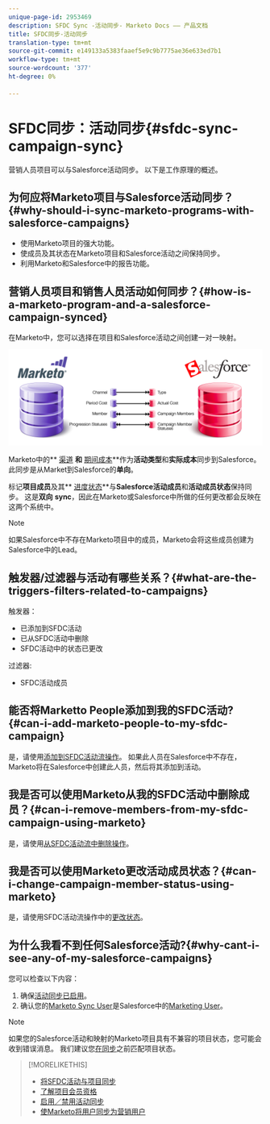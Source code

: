 ```yaml
---
unique-page-id: 2953469
description: SFDC Sync -活动同步- Marketo Docs —— 产品文档
title: SFDC同步-活动同步
translation-type: tm+mt
source-git-commit: e149133a5383faaef5e9c9b7775ae36e633ed7b1
workflow-type: tm+mt
source-wordcount: '377'
ht-degree: 0%

---
```



# SFDC同步：活动同步{#sfdc-sync-campaign-sync}

营销人员项目可以与Salesforce活动同步。 以下是工作原理的概述。

## 为何应将Marketo项目与Salesforce活动同步？{#why-should-i-sync-marketo-programs-with-salesforce-campaigns}

* 使用Marketo项目的强大功能。
* 使成员及其状态在Marketo项目和Salesforce活动之间保持同步。
* 利用Marketo和Salesforce中的报告功能。

## 营销人员项目和销售人员活动如何同步？{#how-is-a-marketo-program-and-a-salesforce-campaign-synced}

在Marketo中，您可以选择在项目和Salesforce活动之间创建一对一映射。

![](assets/image2015-7-8-9-3a43-3a8.png)

Marketo中的** [渠道](../../../../product-docs/administration/tags/create-a-program-channel.md) **和** [期间成本](../../../../product-docs/core-marketo-concepts/programs/working-with-programs/understanding-period-costs.md)**&#x200B;作为&#x200B;**活动类型**&#x200B;和&#x200B;**实际成本**&#x200B;同步到Salesforce。 此同步是从Market到Salesforce的&#x200B;**单向**。

标记&#x200B;**项目成员**&#x200B;及其** [进度状态](../../../../product-docs/core-marketo-concepts/programs/creating-programs/understanding-program-membership.md)**与&#x200B;**Salesforce活动成员**&#x200B;和&#x200B;**活动成员状态**&#x200B;保持同步。 这是&#x200B;**双向** **sync**，因此在Marketo或Salesforce中所做的任何更改都会反映在这两个系统中。

>[!NOTE]
>
>如果Salesforce中不存在Marketo项目中的成员，Marketo会将这些成员创建为Salesforce中的Lead。

## 触发器/过滤器与活动有哪些关系？{#what-are-the-triggers-filters-related-to-campaigns}

触发器：

* 已添加到SFDC活动
* 已从SFDC活动中删除
* SFDC活动中的状态已更改

过滤器:

* SFDC活动成员

## 能否将Marketto People添加到我的SFDC活动?{#can-i-add-marketo-people-to-my-sfdc-campaign}

是，请使用[添加到SFDC活动流操作](../../../../product-docs/core-marketo-concepts/smart-campaigns/salesforce-flow-actions/add-to-sfdc-campaign.md)。 如果此人员在Salesforce中不存在，Marketo将在Salesforce中创建此人员，然后将其添加到活动。

## 我是否可以使用Marketo从我的SFDC活动中删除成员？{#can-i-remove-members-from-my-sfdc-campaign-using-marketo}

是，请使用[从SFDC活动流中删除操作](../../../../product-docs/core-marketo-concepts/smart-campaigns/salesforce-flow-actions/remove-from-sfdc-campaign.md)。

## 我是否可以使用Marketo更改活动成员状态？{#can-i-change-campaign-member-status-using-marketo}

是，请使用SFDC活动流操作中的[更改状态](../../../../product-docs/core-marketo-concepts/smart-campaigns/salesforce-flow-actions/change-status-in-sfdc-campaign.md)。

## 为什么我看不到任何Salesforce活动?{#why-cant-i-see-any-of-my-salesforce-campaigns}

您可以检查以下内容：

1. 确保[活动同步已启用](../../../../product-docs/crm-sync/salesforce-sync/setup/optional-steps/enable-disable-campaign-sync.md)。
1. 确认您的[Marketo Sync User](../../../../product-docs/crm-sync/salesforce-sync/setup/enterprise-unlimited-edition/step-2-of-3-create-a-salesforce-user-for-marketo-enterprise-unlimited.md)是Salesforce中的[Marketing User](../../../../product-docs/crm-sync/salesforce-sync/setup/optional-steps/enable-disable-campaign-sync/make-marketo-sync-user-a-marketing-user.md)。

>[!NOTE]
>
>如果您的Salesforce活动和映射的Marketo项目具有不兼容的项目状态，您可能会收到错误消息。 我们建议您[在同步](sfdc-errors/how-to-match-program-statuses-and-salesforce-campaign-statuses-prior-to-sync.md)之前匹配项目状态。

>[!MORELIKETHIS]
>
>* [将SFDC活动与项目同步](../../../../product-docs/core-marketo-concepts/programs/working-with-programs/sync-an-sfdc-campaign-with-a-program.md)
>* [了解项目会员资格](../../../../product-docs/core-marketo-concepts/programs/creating-programs/understanding-program-membership.md)
>* [启用／禁用活动同步](../../../../product-docs/crm-sync/salesforce-sync/setup/optional-steps/enable-disable-campaign-sync.md)
>* [使Marketo将用户同步为营销用户](../../../../product-docs/crm-sync/salesforce-sync/setup/optional-steps/enable-disable-campaign-sync/make-marketo-sync-user-a-marketing-user.md)

>



